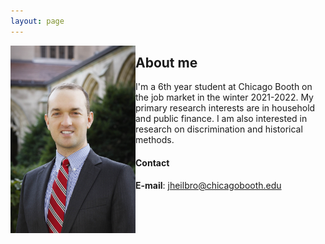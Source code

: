 ```yaml
---
layout: page
---
```



<html lang="en" style="width:100%;">
  <div style="float: left; margin-right 100;">
    <img src="/images/JohnHeilbron-010.jpg" width=200 alt="">
  </div>
</html>

## About me 
I'm a 6th year student at Chicago Booth on the job market in the winter 2021-2022. My primary research interests are in household and public finance. I am also interested in research on discrimination and historical methods.
#### Contact
**E-mail**: [jheilbro@chicagobooth.edu](mailto:jheilbro@chicagobooth.edu)










 
